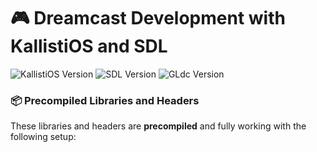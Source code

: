
# 🎮 Dreamcast Development with KallistiOS and SDL

![KallistiOS Version](https://img.shields.io/badge/KallistiOS-v2.1.0-blue)
![SDL Version](https://img.shields.io/badge/SDL-1.2.1.3DC-green)
![GLdc Version](https://img.shields.io/badge/GLdc-Latest-orange)

### 📦 Precompiled Libraries and Headers
These libraries and headers are **precompiled** and fully working with the following setup:
